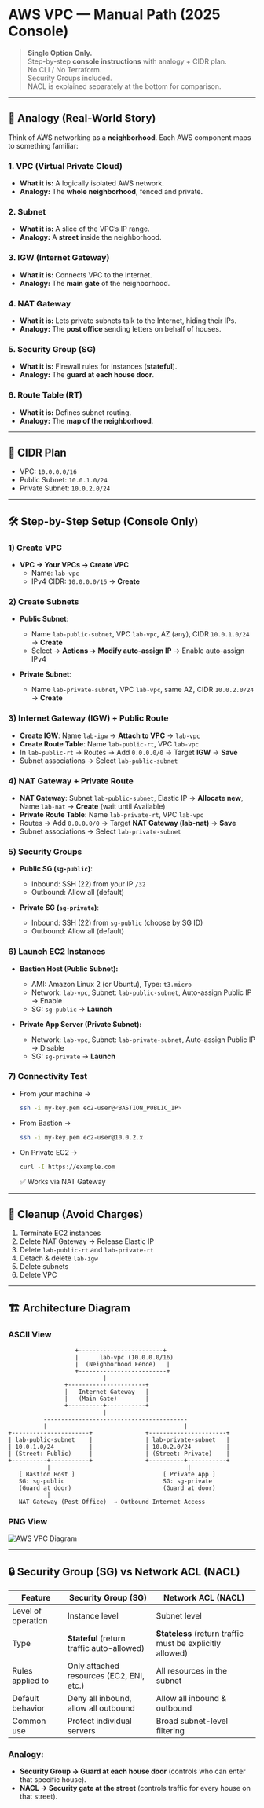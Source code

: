 # AWS VPC — Manual Path (2025 Console)

> **Single Option Only.**  
> Step-by-step **console instructions** with analogy + CIDR plan.  
> No CLI / No Terraform.  
> Security Groups included.  
> NACL is explained separately at the bottom for comparison.  

---

## 🔑 Analogy (Real-World Story)

Think of AWS networking as a **neighborhood**. Each AWS component maps to something familiar:

### 1. VPC (Virtual Private Cloud)
- **What it is:** A logically isolated AWS network.  
- **Analogy:** The **whole neighborhood**, fenced and private.  

### 2. Subnet
- **What it is:** A slice of the VPC’s IP range.  
- **Analogy:** A **street** inside the neighborhood.  

### 3. IGW (Internet Gateway)
- **What it is:** Connects VPC to the Internet.  
- **Analogy:** The **main gate** of the neighborhood.  

### 4. NAT Gateway
- **What it is:** Lets private subnets talk to the Internet, hiding their IPs.  
- **Analogy:** The **post office** sending letters on behalf of houses.  

### 5. Security Group (SG)
- **What it is:** Firewall rules for instances (**stateful**).  
- **Analogy:** The **guard at each house door**.  

### 6. Route Table (RT)
- **What it is:** Defines subnet routing.  
- **Analogy:** The **map of the neighborhood**.  

---

## 📐 CIDR Plan

- VPC: `10.0.0.0/16`  
- Public Subnet: `10.0.1.0/24`  
- Private Subnet: `10.0.2.0/24`  

---

## 🛠️ Step-by-Step Setup (Console Only)

### 1) Create VPC
- **VPC → Your VPCs → Create VPC**  
  - Name: `lab-vpc`  
  - IPv4 CIDR: `10.0.0.0/16` → **Create**  

### 2) Create Subnets
- **Public Subnet**:  
  - Name `lab-public-subnet`, VPC `lab-vpc`, AZ (any), CIDR `10.0.1.0/24` → **Create**  
  - Select → **Actions → Modify auto-assign IP** → Enable auto-assign IPv4  

- **Private Subnet**:  
  - Name `lab-private-subnet`, VPC `lab-vpc`, same AZ, CIDR `10.0.2.0/24` → **Create**  

### 3) Internet Gateway (IGW) + Public Route
- **Create IGW**: Name `lab-igw` → **Attach to VPC** → `lab-vpc`  
- **Create Route Table**: Name `lab-public-rt`, VPC `lab-vpc`  
- In `lab-public-rt` → Routes → Add `0.0.0.0/0` → Target **IGW** → **Save**  
- Subnet associations → Select `lab-public-subnet`  

### 4) NAT Gateway + Private Route
- **NAT Gateway**: Subnet `lab-public-subnet`, Elastic IP → **Allocate new**, Name `lab-nat` → **Create** (wait until Available)  
- **Private Route Table**: Name `lab-private-rt`, VPC `lab-vpc`  
- Routes → Add `0.0.0.0/0` → Target **NAT Gateway (lab-nat)** → **Save**  
- Subnet associations → Select `lab-private-subnet`  

### 5) Security Groups
- **Public SG (`sg-public`)**:  
  - Inbound: SSH (22) from your IP `/32`  
  - Outbound: Allow all (default)  

- **Private SG (`sg-private`)**:  
  - Inbound: SSH (22) from `sg-public` (choose by SG ID)  
  - Outbound: Allow all (default)  

### 6) Launch EC2 Instances
- **Bastion Host (Public Subnet):**  
  - AMI: Amazon Linux 2 (or Ubuntu), Type: `t3.micro`  
  - Network: `lab-vpc`, Subnet: `lab-public-subnet`, Auto-assign Public IP → Enable  
  - SG: `sg-public` → **Launch**  

- **Private App Server (Private Subnet):**  
  - Network: `lab-vpc`, Subnet: `lab-private-subnet`, Auto-assign Public IP → Disable  
  - SG: `sg-private` → **Launch**  

### 7) Connectivity Test
- From your machine →  
  ```bash
  ssh -i my-key.pem ec2-user@<BASTION_PUBLIC_IP>
  ```
- From Bastion →  
  ```bash
  ssh -i my-key.pem ec2-user@10.0.2.x
  ```
- On Private EC2 →  
  ```bash
  curl -I https://example.com
  ```
  ✅ Works via NAT Gateway  

---

## 🧹 Cleanup (Avoid Charges)
1. Terminate EC2 instances  
2. Delete NAT Gateway → Release Elastic IP  
3. Delete `lab-public-rt` and `lab-private-rt`  
4. Detach & delete `lab-igw`  
5. Delete subnets  
6. Delete VPC  

---

## 🏗️ Architecture Diagram

### ASCII View
```
                   +------------------------+
                   |      lab-vpc (10.0.0.0/16)  
                   |  (Neighborhood Fence)   |
                   +-------------------------+
                           |
                +----------------------+
                |   Internet Gateway   |
                |   (Main Gate)        |
                +----------+-----------+
                           |
          -----------------------------------------
          |                                       |
+----------------------+               +----------------------+
| lab-public-subnet    |               | lab-private-subnet   |
| 10.0.1.0/24          |               | 10.0.2.0/24          |
| (Street: Public)     |               | (Street: Private)    |
+----------+-----------+               +----------+-----------+
           |                                       |
   [ Bastion Host ]                         [ Private App ]
   SG: sg-public                            SG: sg-private
   (Guard at door)                          (Guard at door)
           |
   NAT Gateway (Post Office)  → Outbound Internet Access
```

### PNG View
![AWS VPC Diagram](A_2D_digital_diagram_depicts_an_AWS_VPC_architectu.png)

---

## 🔒 Security Group (SG) vs Network ACL (NACL)  

| Feature                | Security Group (SG) | Network ACL (NACL) |
|-------------------------|---------------------|---------------------|
| Level of operation      | Instance level      | Subnet level        |
| Type                   | **Stateful** (return traffic auto-allowed) | **Stateless** (return traffic must be explicitly allowed) |
| Rules applied to        | Only attached resources (EC2, ENI, etc.) | All resources in the subnet |
| Default behavior        | Deny all inbound, allow all outbound | Allow all inbound & outbound |
| Common use              | Protect individual servers | Broad subnet-level filtering |

### Analogy:
- **Security Group → Guard at each house door** (controls who can enter that specific house).  
- **NACL → Security gate at the street** (controls traffic for every house on that street).  
